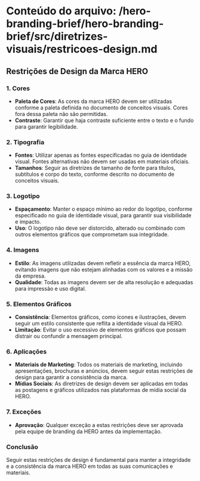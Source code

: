 # Conteúdo do arquivo: /hero-branding-brief/hero-branding-brief/src/diretrizes-visuais/restricoes-design.md

## Restrições de Design da Marca HERO

### 1. Cores
- **Paleta de Cores**: As cores da marca HERO devem ser utilizadas conforme a paleta definida no documento de conceitos visuais. Cores fora dessa paleta não são permitidas.
- **Contraste**: Garantir que haja contraste suficiente entre o texto e o fundo para garantir legibilidade.

### 2. Tipografia
- **Fontes**: Utilizar apenas as fontes especificadas no guia de identidade visual. Fontes alternativas não devem ser usadas em materiais oficiais.
- **Tamanhos**: Seguir as diretrizes de tamanho de fonte para títulos, subtítulos e corpo do texto, conforme descrito no documento de conceitos visuais.

### 3. Logotipo
- **Espaçamento**: Manter o espaço mínimo ao redor do logotipo, conforme especificado no guia de identidade visual, para garantir sua visibilidade e impacto.
- **Uso**: O logotipo não deve ser distorcido, alterado ou combinado com outros elementos gráficos que comprometam sua integridade.

### 4. Imagens
- **Estilo**: As imagens utilizadas devem refletir a essência da marca HERO, evitando imagens que não estejam alinhadas com os valores e a missão da empresa.
- **Qualidade**: Todas as imagens devem ser de alta resolução e adequadas para impressão e uso digital.

### 5. Elementos Gráficos
- **Consistência**: Elementos gráficos, como ícones e ilustrações, devem seguir um estilo consistente que reflita a identidade visual da HERO.
- **Limitação**: Evitar o uso excessivo de elementos gráficos que possam distrair ou confundir a mensagem principal.

### 6. Aplicações
- **Materiais de Marketing**: Todos os materiais de marketing, incluindo apresentações, brochuras e anúncios, devem seguir estas restrições de design para garantir a consistência da marca.
- **Mídias Sociais**: As diretrizes de design devem ser aplicadas em todas as postagens e gráficos utilizados nas plataformas de mídia social da HERO.

### 7. Exceções
- **Aprovação**: Qualquer exceção a estas restrições deve ser aprovada pela equipe de branding da HERO antes da implementação.

### Conclusão
Seguir estas restrições de design é fundamental para manter a integridade e a consistência da marca HERO em todas as suas comunicações e materiais.